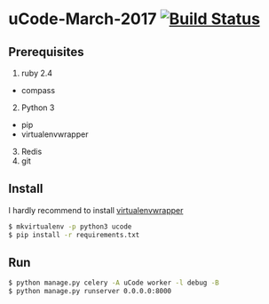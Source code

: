 # uCode-March-2017 [![Build Status](https://travis-ci.org/TheGreatGatsvim/uCode-March-2017.svg?branch=master)](https://travis-ci.org/TheGreatGatsvim/uCode-March-2017)
## Prerequisites
1. ruby 2.4
  * compass
  
2. Python 3
  * pip
  * virtualenvwrapper
  
3. Redis
4. git

## Install
I hardly recommend to install [virtualenvwrapper](http://virtualenvwrapper.readthedocs.io/en/latest/command_ref.html)
```bash
$ mkvirtualenv -p python3 ucode
$ pip install -r requirements.txt
```
## Run
```bash
$ python manage.py celery -A uCode worker -l debug -B
$ python manage.py runserver 0.0.0.0:8000
```
